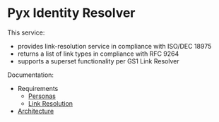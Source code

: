 # Pyx Identity Resolver

This service:
* provides link-resolution service in compliance with ISO/DEC 18975
* returns a list of link types in compliance with RFC 9264
* supports a superset functionality per GS1 Link Resolver

Documentation:
* Requirements
  - [Personas](./requirements/personas.md)
  - [Link Resolution](./requirements/link_resolution.md)
* [Architecture](./architecture.md)
